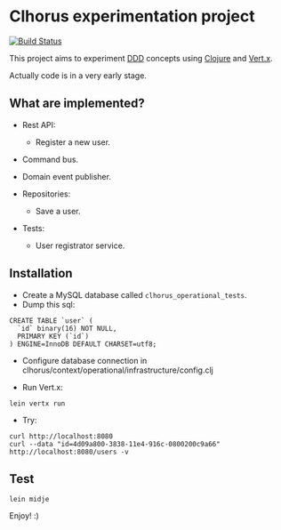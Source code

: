 # Clhorus experimentation project

[![Build Status](https://travis-ci.org/jordillonch/clhorus.svg?branch=master)](https://travis-ci.org/jordillonch/clhorus)

This project aims to experiment [DDD](http://en.wikipedia.org/wiki/Domain-driven_design) concepts using [Clojure](http://clojure.org) and [Vert.x](http://vertx.io).

Actually code is in a very early stage.


## What are implemented?

- Rest API:
    - Register a new user.

- Command bus.

- Domain event publisher.

- Repositories:
    - Save a user.

- Tests:
    - User registrator service.


## Installation

- Create a MySQL database called `clhorus_operational_tests`.
- Dump this sql:

```
CREATE TABLE `user` (
  `id` binary(16) NOT NULL,
  PRIMARY KEY (`id`)
) ENGINE=InnoDB DEFAULT CHARSET=utf8;
```

- Configure database connection in clhorus/context/operational/infrastructure/config.clj

- Run Vert.x:

```
lein vertx run
```

- Try:

```
curl http://localhost:8080
curl --data "id=4d09a800-3838-11e4-916c-0800200c9a66" http://localhost:8080/users -v
```

## Test

```
lein midje
```

Enjoy! :)
